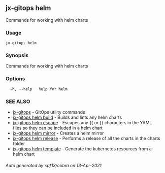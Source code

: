 ## jx-gitops helm

Commands for working with helm charts

### Usage

```
jx-gitops helm
```

### Synopsis

Commands for working with helm charts

### Options

```
  -h, --help   help for helm
```

### SEE ALSO

* [jx-gitops](jx-gitops.md)	 - GitOps utility commands
* [jx-gitops helm build](jx-gitops_helm_build.md)	 - Builds and lints any helm charts
* [jx-gitops helm escape](jx-gitops_helm_escape.md)	 - Escapes any {{ or }} characters in the YAML files so they can be included in a helm chart
* [jx-gitops helm mirror](jx-gitops_helm_mirror.md)	 - Creates a helm mirror 
* [jx-gitops helm release](jx-gitops_helm_release.md)	 - Performs a release of all the charts in the charts folder
* [jx-gitops helm template](jx-gitops_helm_template.md)	 - Generate the kubernetes resources from a helm chart

###### Auto generated by spf13/cobra on 13-Apr-2021
